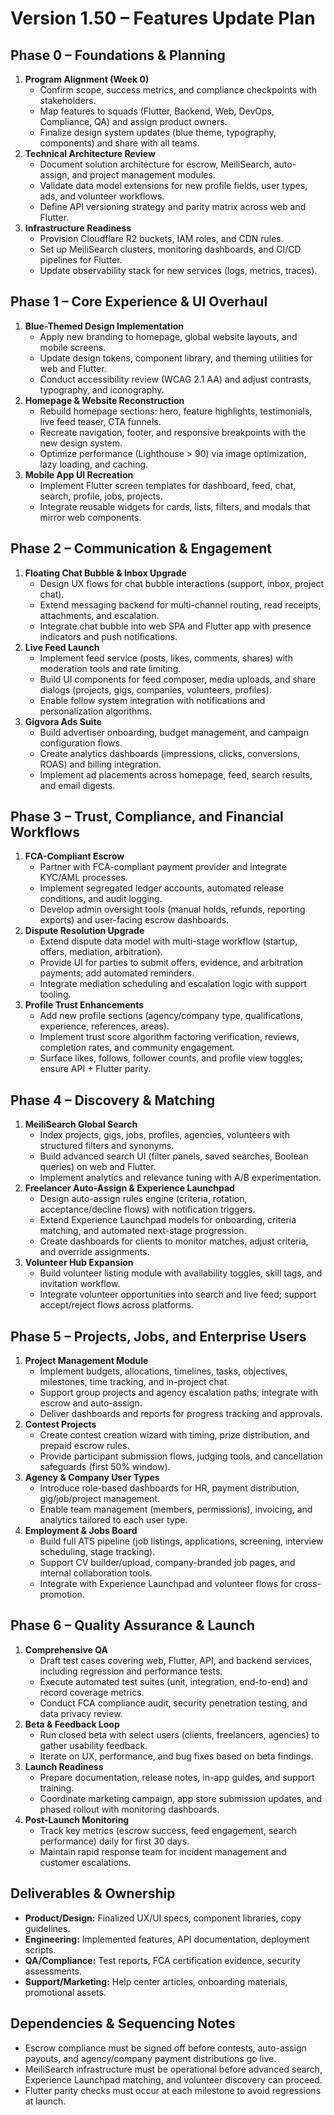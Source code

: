 # Version 1.50 – Features Update Plan

## Phase 0 – Foundations & Planning
1. **Program Alignment (Week 0)**
   - Confirm scope, success metrics, and compliance checkpoints with stakeholders.
   - Map features to squads (Flutter, Backend, Web, DevOps, Compliance, QA) and assign product owners.
   - Finalize design system updates (blue theme, typography, components) and share with all teams.
2. **Technical Architecture Review**
   - Document solution architecture for escrow, MeiliSearch, auto-assign, and project management modules.
   - Validate data model extensions for new profile fields, user types, ads, and volunteer workflows.
   - Define API versioning strategy and parity matrix across web and Flutter.
3. **Infrastructure Readiness**
   - Provision Cloudflare R2 buckets, IAM roles, and CDN rules.
   - Set up MeiliSearch clusters, monitoring dashboards, and CI/CD pipelines for Flutter.
   - Update observability stack for new services (logs, metrics, traces).

## Phase 1 – Core Experience & UI Overhaul
1. **Blue-Themed Design Implementation**
   - Apply new branding to homepage, global website layouts, and mobile screens.
   - Update design tokens, component library, and theming utilities for web and Flutter.
   - Conduct accessibility review (WCAG 2.1 AA) and adjust contrasts, typography, and iconography.
2. **Homepage & Website Reconstruction**
   - Rebuild homepage sections: hero, feature highlights, testimonials, live feed teaser, CTA funnels.
   - Recreate navigation, footer, and responsive breakpoints with the new design system.
   - Optimize performance (Lighthouse > 90) via image optimization, lazy loading, and caching.
3. **Mobile App UI Recreation**
   - Implement Flutter screen templates for dashboard, feed, chat, search, profile, jobs, projects.
   - Integrate reusable widgets for cards, lists, filters, and modals that mirror web components.

## Phase 2 – Communication & Engagement
1. **Floating Chat Bubble & Inbox Upgrade**
   - Design UX flows for chat bubble interactions (support, inbox, project chat).
   - Extend messaging backend for multi-channel routing, read receipts, attachments, and escalation.
   - Integrate chat bubble into web SPA and Flutter app with presence indicators and push notifications.
2. **Live Feed Launch**
   - Implement feed service (posts, likes, comments, shares) with moderation tools and rate limiting.
   - Build UI components for feed composer, media uploads, and share dialogs (projects, gigs, companies, volunteers, profiles).
   - Enable follow system integration with notifications and personalization algorithms.
3. **Gigvora Ads Suite**
   - Build advertiser onboarding, budget management, and campaign configuration flows.
   - Create analytics dashboards (impressions, clicks, conversions, ROAS) and billing integration.
   - Implement ad placements across homepage, feed, search results, and email digests.

## Phase 3 – Trust, Compliance, and Financial Workflows
1. **FCA-Compliant Escrow**
   - Partner with FCA-compliant payment provider and integrate KYC/AML processes.
   - Implement segregated ledger accounts, automated release conditions, and audit logging.
   - Develop admin oversight tools (manual holds, refunds, reporting exports) and user-facing escrow dashboards.
2. **Dispute Resolution Upgrade**
   - Extend dispute data model with multi-stage workflow (startup, offers, mediation, arbitration).
   - Provide UI for parties to submit offers, evidence, and arbitration payments; add automated reminders.
   - Integrate mediation scheduling and escalation logic with support tooling.
3. **Profile Trust Enhancements**
   - Add new profile sections (agency/company type, qualifications, experience, references, areas).
   - Implement trust score algorithm factoring verification, reviews, completion rates, and community engagement.
   - Surface likes, follows, follower counts, and profile view toggles; ensure API + Flutter parity.

## Phase 4 – Discovery & Matching
1. **MeiliSearch Global Search**
   - Index projects, gigs, jobs, profiles, agencies, volunteers with structured filters and synonyms.
   - Build advanced search UI (filter panels, saved searches, Boolean queries) on web and Flutter.
   - Implement analytics and relevance tuning with A/B experimentation.
2. **Freelancer Auto-Assign & Experience Launchpad**
   - Design auto-assign rules engine (criteria, rotation, acceptance/decline flows) with notification triggers.
   - Extend Experience Launchpad models for onboarding, criteria matching, and automated next-stage progression.
   - Create dashboards for clients to monitor matches, adjust criteria, and override assignments.
3. **Volunteer Hub Expansion**
   - Build volunteer listing module with availability toggles, skill tags, and invitation workflow.
   - Integrate volunteer opportunities into search and live feed; support accept/reject flows across platforms.

## Phase 5 – Projects, Jobs, and Enterprise Users
1. **Project Management Module**
   - Implement budgets, allocations, timelines, tasks, objectives, milestones, time tracking, and in-project chat.
   - Support group projects and agency escalation paths; integrate with escrow and auto-assign.
   - Deliver dashboards and reports for progress tracking and approvals.
2. **Contest Projects**
   - Create contest creation wizard with timing, prize distribution, and prepaid escrow rules.
   - Provide participant submission flows, judging tools, and cancellation safeguards (first 50% window).
3. **Agency & Company User Types**
   - Introduce role-based dashboards for HR, payment distribution, gig/job/project management.
   - Enable team management (members, permissions), invoicing, and analytics tailored to each user type.
4. **Employment & Jobs Board**
   - Build full ATS pipeline (job listings, applications, screening, interview scheduling, stage tracking).
   - Support CV builder/upload, company-branded job pages, and internal collaboration tools.
   - Integrate with Experience Launchpad and volunteer flows for cross-promotion.

## Phase 6 – Quality Assurance & Launch
1. **Comprehensive QA**
   - Draft test cases covering web, Flutter, API, and backend services, including regression and performance tests.
   - Execute automated test suites (unit, integration, end-to-end) and record coverage metrics.
   - Conduct FCA compliance audit, security penetration testing, and data privacy review.
2. **Beta & Feedback Loop**
   - Run closed beta with select users (clients, freelancers, agencies) to gather usability feedback.
   - Iterate on UX, performance, and bug fixes based on beta findings.
3. **Launch Readiness**
   - Prepare documentation, release notes, in-app guides, and support training.
   - Coordinate marketing campaign, app store submission updates, and phased rollout with monitoring dashboards.
4. **Post-Launch Monitoring**
   - Track key metrics (escrow success, feed engagement, search performance) daily for first 30 days.
   - Maintain rapid response team for incident management and customer escalations.

## Deliverables & Ownership
- **Product/Design:** Finalized UX/UI specs, component libraries, copy guidelines.
- **Engineering:** Implemented features, API documentation, deployment scripts.
- **QA/Compliance:** Test reports, FCA certification evidence, security assessments.
- **Support/Marketing:** Help center articles, onboarding materials, promotional assets.

## Dependencies & Sequencing Notes
- Escrow compliance must be signed off before contests, auto-assign payouts, and agency/company payment distributions go live.
- MeiliSearch infrastructure must be operational before advanced search, Experience Launchpad matching, and volunteer discovery can proceed.
- Flutter parity checks must occur at each milestone to avoid regressions at launch.
